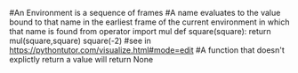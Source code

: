 #An Environment is a sequence of frames
#A name evaluates to the value bound to that name in the earliest  frame of the current environment in which that name is found
from operator import mul
def square(square):
  return mul(square,square)
square(-2)
#see in https://pythontutor.com/visualize.html#mode=edit
#A function that doesn't explictly return a value will return None
